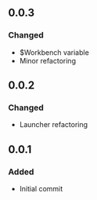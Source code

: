 
## 0.0.3
### Changed
- $Workbench variable
- Minor refactoring

## 0.0.2
### Changed
- Launcher refactoring

## 0.0.1
### Added
- Initial commit